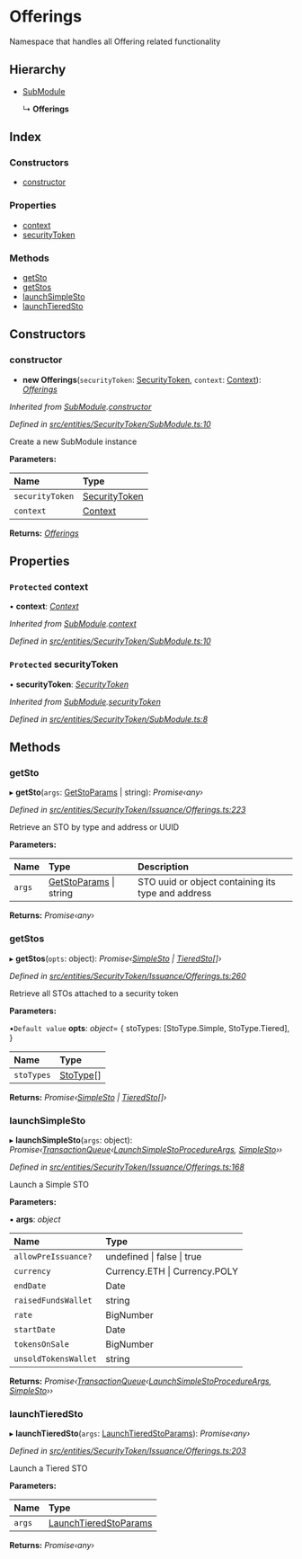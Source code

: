# Offerings

Namespace that handles all Offering related functionality

## Hierarchy

* [SubModule](_entities_securitytoken_submodule_.submodule.md)

  ↳ **Offerings**

## Index

### Constructors

* [constructor](_entities_securitytoken_issuance_offerings_.offerings.md#constructor)

### Properties

* [context](_entities_securitytoken_issuance_offerings_.offerings.md#protected-context)
* [securityToken](_entities_securitytoken_issuance_offerings_.offerings.md#protected-securitytoken)

### Methods

* [getSto](_entities_securitytoken_issuance_offerings_.offerings.md#getsto)
* [getStos](_entities_securitytoken_issuance_offerings_.offerings.md#getstos)
* [launchSimpleSto](_entities_securitytoken_issuance_offerings_.offerings.md#launchsimplesto)
* [launchTieredSto](_entities_securitytoken_issuance_offerings_.offerings.md#launchtieredsto)

## Constructors

### constructor

+ **new Offerings**\(`securityToken`: [SecurityToken](_entities_securitytoken_securitytoken_.securitytoken.md), `context`: [Context](_context_.context.md)\): [_Offerings_](_entities_securitytoken_issuance_offerings_.offerings.md)

_Inherited from_ [_SubModule_](_entities_securitytoken_submodule_.submodule.md)_._[_constructor_](_entities_securitytoken_submodule_.submodule.md#constructor)

_Defined in_ [_src/entities/SecurityToken/SubModule.ts:10_](https://github.com/PolymathNetwork/polymath-sdk/blob/e8bbc1e/src/entities/SecurityToken/SubModule.ts#L10)

Create a new SubModule instance

**Parameters:**

| Name | Type |
| :--- | :--- |
| `securityToken` | [SecurityToken](_entities_securitytoken_securitytoken_.securitytoken.md) |
| `context` | [Context](_context_.context.md) |

**Returns:** [_Offerings_](_entities_securitytoken_issuance_offerings_.offerings.md)

## Properties

### `Protected` context

• **context**: [_Context_](_context_.context.md)

_Inherited from_ [_SubModule_](_entities_securitytoken_submodule_.submodule.md)_._[_context_](_entities_securitytoken_submodule_.submodule.md#protected-context)

_Defined in_ [_src/entities/SecurityToken/SubModule.ts:10_](https://github.com/PolymathNetwork/polymath-sdk/blob/e8bbc1e/src/entities/SecurityToken/SubModule.ts#L10)

### `Protected` securityToken

• **securityToken**: [_SecurityToken_](_entities_securitytoken_securitytoken_.securitytoken.md)

_Inherited from_ [_SubModule_](_entities_securitytoken_submodule_.submodule.md)_._[_securityToken_](_entities_securitytoken_submodule_.submodule.md#protected-securitytoken)

_Defined in_ [_src/entities/SecurityToken/SubModule.ts:8_](https://github.com/PolymathNetwork/polymath-sdk/blob/e8bbc1e/src/entities/SecurityToken/SubModule.ts#L8)

## Methods

### getSto

▸ **getSto**\(`args`: [GetStoParams](../interfaces/_entities_securitytoken_issuance_offerings_.getstoparams.md) \| string\): _Promise‹any›_

_Defined in_ [_src/entities/SecurityToken/Issuance/Offerings.ts:223_](https://github.com/PolymathNetwork/polymath-sdk/blob/e8bbc1e/src/entities/SecurityToken/Issuance/Offerings.ts#L223)

Retrieve an STO by type and address or UUID

**Parameters:**

| Name | Type | Description |
| :--- | :--- | :--- |
| `args` | [GetStoParams](../interfaces/_entities_securitytoken_issuance_offerings_.getstoparams.md) \| string | STO uuid or object containing its type and address |

**Returns:** _Promise‹any›_

### getStos

▸ **getStos**\(`opts`: object\): _Promise‹_[_SimpleSto_](_entities_simplesto_.simplesto.md) _\|_ [_TieredSto_](_entities_tieredsto_.tieredsto.md)_\[\]›_

_Defined in_ [_src/entities/SecurityToken/Issuance/Offerings.ts:260_](https://github.com/PolymathNetwork/polymath-sdk/blob/e8bbc1e/src/entities/SecurityToken/Issuance/Offerings.ts#L260)

Retrieve all STOs attached to a security token

**Parameters:**

▪`Default value` **opts**: _object_= { stoTypes: \[StoType.Simple, StoType.Tiered\], }

| Name | Type |
| :--- | :--- |
| `stoTypes` | [StoType](../enums/_types_index_.stotype.md)\[\] |

**Returns:** _Promise‹_[_SimpleSto_](_entities_simplesto_.simplesto.md) _\|_ [_TieredSto_](_entities_tieredsto_.tieredsto.md)_\[\]›_

### launchSimpleSto

▸ **launchSimpleSto**\(`args`: object\): _Promise‹_[_TransactionQueue_](_entities_transactionqueue_.transactionqueue.md)_‹_[_LaunchSimpleStoProcedureArgs_](../interfaces/_types_index_.launchsimplestoprocedureargs.md)_,_ [_SimpleSto_](_entities_simplesto_.simplesto.md)_››_

_Defined in_ [_src/entities/SecurityToken/Issuance/Offerings.ts:168_](https://github.com/PolymathNetwork/polymath-sdk/blob/e8bbc1e/src/entities/SecurityToken/Issuance/Offerings.ts#L168)

Launch a Simple STO

**Parameters:**

▪ **args**: _object_

| Name | Type |
| :--- | :--- |
| `allowPreIssuance?` | undefined \| false \| true |
| `currency` | Currency.ETH \| Currency.POLY |
| `endDate` | Date |
| `raisedFundsWallet` | string |
| `rate` | BigNumber |
| `startDate` | Date |
| `tokensOnSale` | BigNumber |
| `unsoldTokensWallet` | string |

**Returns:** _Promise‹_[_TransactionQueue_](_entities_transactionqueue_.transactionqueue.md)_‹_[_LaunchSimpleStoProcedureArgs_](../interfaces/_types_index_.launchsimplestoprocedureargs.md)_,_ [_SimpleSto_](_entities_simplesto_.simplesto.md)_››_

### launchTieredSto

▸ **launchTieredSto**\(`args`: [LaunchTieredStoParams](../interfaces/_entities_securitytoken_issuance_offerings_.launchtieredstoparams.md)\): _Promise‹any›_

_Defined in_ [_src/entities/SecurityToken/Issuance/Offerings.ts:203_](https://github.com/PolymathNetwork/polymath-sdk/blob/e8bbc1e/src/entities/SecurityToken/Issuance/Offerings.ts#L203)

Launch a Tiered STO

**Parameters:**

| Name | Type |
| :--- | :--- |
| `args` | [LaunchTieredStoParams](../interfaces/_entities_securitytoken_issuance_offerings_.launchtieredstoparams.md) |

**Returns:** _Promise‹any›_

